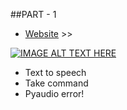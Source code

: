 ##PART - 1
- [Website](https://www.codesempai.ml/2021/11/ai-assistant-from-basic-to-advance-part_0347642878.html) >>


[![IMAGE ALT TEXT HERE](https://blogger.googleusercontent.com/img/a/AVvXsEie9E39KKn3r9cKvYJgzQtNbcJ-8Xov6APvvRfWGVttCFjS3cyOfw51tbdgzTbVYjJEFxeb4BqHuSDMydvOQvpjJiQWZTQvIaGW7mhGC-qpmXcofWf1Qq9J3W5be1hZNzywM4feS8p6WWbJIKkmppg6H2J8kDUjL09NNgF0l2PmXT7mmznJQzWWORyG=w564-h319)](https://www.youtube.com/watch?v=GEbFuBh3Lbs&feature=youtu.be)


- Text to speech
- Take command
- Pyaudio error!

